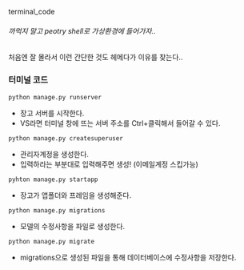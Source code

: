 terminal_code

###### 까먹지 말고 peotry shell로 가상환경에 들어가자..
처음엔 잘 몰라서 이런 간단한 것도 헤메다가 이유를 찾는다..



### 터미널 코드

`python manage.py runserver`

- 장고 서버를 시작한다.
- VS라면 터미널 창에 뜨는 서버 주소를 Ctrl+클릭해서 들어갈 수 있다.



`python manage.py createsuperuser`

- 관리자계정을 생성한다.
- 입력하라는 부분대로 입력해주면 생성! (이메일계정 스킵가능)



`pyhton manage.py startapp`

- 장고가 앱폴더와 프레임을 생성해준다.


`python manage.py migrations`
- 모델의 수정사항을 파일로 생성한다.


`python manage.py migrate`
- migrations으로 생성된 파일을 통해 데이터베이스에 수정사항을 저장한다.
